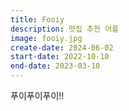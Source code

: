 ```yaml
---
title: Fooiy
description: 맛집 추천 어플
image: fooiy.jpg
create-date: 2024-06-02
start-date: 2022-10-10
end-date: 2023-03-10
---
```


푸이푸이푸이!!
